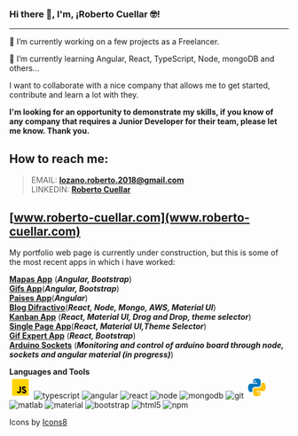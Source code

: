 ### Hi there 👋, I'm, ¡Roberto Cuellar 🤓!
---
 🔭 I’m currently working on a few projects as a Freelancer.

 🌱 I’m currently learning Angular, React, TypeScript, Node, mongoDB and others... 

  I want to collaborate with a nice company that allows me to get started, contribute and learn a lot with they.
  
  **I'm looking for an opportunity to demonstrate my skills, if you know of any company that requires a Junior Developer for their team, please let me know. Thank you.**
  
## How to reach me: 
  > EMAIL: **lozano.roberto.2018@gmail.com** <br>
   LINKEDIN: [**Roberto Cuellar**](https://www.linkedin.com/in/roberto-cuellar/**)
  
## [www.roberto-cuellar.com](www.roberto-cuellar.com) 
  My portfolio web page is currently under construction, but this is some of the most recent apps in which i have worked:
  
  [**Mapas App**](https://famous-bublanina-3a397f.netlify.app)  (***Angular, Bootstrap***)<br>
  [**Gifs App**](https://graceful-dodol-b2eb6d.netlify.app/)(***Angular, Bootstrap***)<br>
  [**Paises App**](https://celebrated-rolypoly-d21d5c.netlify.app/)(***Angular***)<br>
  [**Blog Difractivo**](http://tesis-fisica-unipamplona.s3-website-us-east-1.<br>amazonaws.com/)(***React, Node, Mongo, AWS, Material UI***)<br>
  [**Kanban App**](http://kanbanapp-roberto-cuellar.s3-website-us-east-1.amazonaws.<br>com/) (***React, Material UI, Drag and Drop, theme selector***)<br>
  [**Single Page App**](http://spa-roberto-cuellar-2022.s3-website-us-east-1.amazonaws.com/)(***React, Material UI,Theme Selector***)<br>
  [**Gif Expert App**](http://robertocuellarreact.s3-website-us-east-1.amazonaws.com/) (***React, Bootstrap***)<br>
  [**Arduino Sockets**]() (***Monitoring and control of arduino board through node, sockets and angular material (in progress)***)
  
  **Languages and Tools**
  <br>
  <img src="icons8-javascript.gif" alt="javascript" width="40" height="40" target="_blank" />
  <img src="https://img.icons8.com/color/192/typescript.png" alt="typescript" width="40" height="40" target="_blank" />
  <img src="https://img.icons8.com/color/192/angularjs.png" alt="angular" width="40" height="40" target="_blank"/>
  <img src="https://img.icons8.com/color/192/react-native.png" alt="react" width="40" height="40" target="_blank"/> 
  <img src="https://img.icons8.com/color/192/nodejs.png" alt="node" width="40" height="40" target="_blank"/> 
  <img src="https://img.icons8.com/color/192/mongodb.png" alt="mongodb" width="40" height="40" target="_blank" /> 
  <img src="https://img.icons8.com/color/192/git.png" alt="git" width="40" height="40" target="_blank"/>
  <img src="icons8-python.gif" alt="python" width="40" height="40" target="_blank"/>
  <img src="https://img.icons8.com/fluency/192/matlab.png" alt="matlab" width="40" height="40" target="_blank"/>
  <img src="https://img.icons8.com/color/192/material-ui.png" alt="material" width="40" height="40" target="_blank"/>
  <img src="https://img.icons8.com/color/192/bootstrap.png" alt="bootstrap" width="40" height="40" target="_blank"/>
  <img src="https://img.icons8.com/color/192/html-5--v1.png" alt="html5" width="40" height="40" target="_blank"/>
  <img src="https://img.icons8.com/color/192/npm.png" alt="npm" width="40" height="40" target="_blank"/>
  
  
  
  Icons by <a target="_blank" href="https://icons8.com">Icons8</a>


